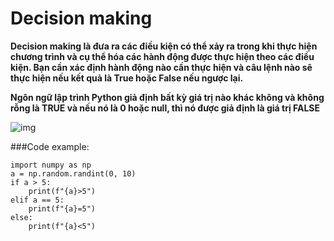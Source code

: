 # Decision making
**Decision making là đưa ra các điều kiện có thể xảy ra trong khi thực hiện chương trình và cụ thể hóa các hành động được thực hiện theo các điều kiện. Bạn cần xác định hành động nào cần thực hiện và câu lệnh nào sẽ thực hiện nếu kết quả là True hoặc False nếu ngược lại.**

**Ngôn ngữ lập trình Python giả định bất kỳ giá trị nào khác không và không rỗng là TRUE và nếu nó là 0 hoặc null, thì nó được giả định là giá trị FALSE**

![img](https://www.tutorialspoint.com/python/images/decision_making.jpg)

###Code example:
```
import numpy as np
a = np.random.randint(0, 10)
if a > 5:
    print(f"{a}>5")
elif a == 5:
    print(f"{a}=5")
else:
    print(f"{a}<5")
```